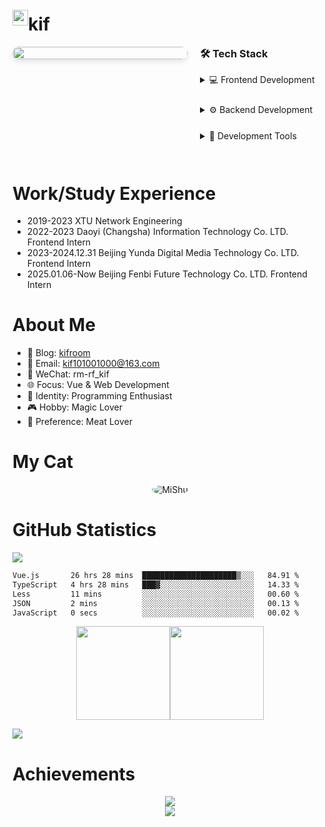   <!-- <div height="200px" align="center" style="display: flex; ">kif <img src="https://cdn.jsdelivr.net/gh/MaleWeb/picture/images/techblog/hi.gif" width="25"></div> -->
  <div align="center" style="display: flex; align-items: center;">
      <img src="https://kiftravel.oss-cn-beijing.aliyuncs.com/img/202404121045974.gif" width="25" loading="lazy"> <h1>kif</h1>
  </div>
  <!-- kif-img 和 kif-skill 布局 -->
  <div class="profile-container">
    <!-- 左侧头像区域 -->
    <div class="profile-image-container">
      <img class="kif-img" src="https://kiftravel.oss-cn-beijing.aliyuncs.com/img/202404121048365.gif"/>
    </div>
    <!-- 右侧技能区域 -->
    <div class="kif-skill profile-skills-container">
      <h3 style="margin-top: 0;">🛠 Tech Stack</h3>
      <div style="display: flex; flex-direction: column; gap: 15px;">
        <details close>
          <summary style="cursor: pointer; margin-bottom: 10px;">💻 Frontend Development</summary>
          <div style="display: flex; flex-wrap: wrap; gap: 6px;">
            <img src="https://img.shields.io/badge/-JavaScript-f6da1c?style=flat&logo=javascript&logoColor=white">
            <img src="https://img.shields.io/badge/-TypeScript-2b6dbf?style=flat&logo=typescript&logoColor=white">
            <img src="https://img.shields.io/badge/-Vue-46b882?style=flat&logo=vue.js&logoColor=white">
            <img src="https://img.shields.io/badge/-Nuxt-bf608e?style=flat&logo=nuxt&logoColor=white">
            <img src="https://img.shields.io/badge/-Next-bf608e?style=flat&logo=next.js&logoColor=white">
            <img src="https://img.shields.io/badge/-React-087EA4?style=flat&logo=react&logoColor=white">
            <img src="https://img.shields.io/badge/-ReactNative-087EA4?style=flat&logo=react&logoColor=white">
            <img src="https://img.shields.io/badge/-wasm-408e43?style=flat&logo=WebAssembly&logoColor=white">
            <img src="https://img.shields.io/badge/miniprogram-09b955?style=flat&logo=wechat&logoColor=white">
            <img src="https://img.shields.io/badge/-uniapp-bf608e?style=flat&logo=uniapp&logoColor=white">
          </div>
        </details>
        <details close>
          <summary style="cursor: pointer; margin-bottom: 10px;">⚙️ Backend Development</summary>
          <div style="display: flex; flex-wrap: wrap; gap: 6px;">
            <img src="https://img.shields.io/badge/-Python-FFDC52?style=flat&logo=python&logoColor=white">
            <img src="https://img.shields.io/badge/-Nodejs-026E00?style=flat&logo=node.js&logoColor=white">
            <img src="https://img.shields.io/badge/-Nest-bf608e?style=flat&logo=nestjs&logoColor=white">
            <img src="https://img.shields.io/badge/-Flask-000000?style=flat&logo=flask&logoColor=white">
            <img src="https://img.shields.io/badge/-Django-2b6dbf?style=flat&logo=django&logoColor=white">
          </div>
        </details>
        <details close>
          <summary style="cursor: pointer; margin-bottom: 10px;">🔧 Development Tools</summary>
          <div style="display: flex; flex-wrap: wrap; gap: 6px;">
            <img src="https://img.shields.io/badge/-Git-ee462c?style=flat&logo=git&logoColor=white">
            <img src="https://img.shields.io/badge/-Docker-00084D?style=flat&logo=docker&logoColor=white">
            <img src="https://img.shields.io/badge/-Nginx-408e43?style=flat&logo=nginx&logoColor=white">
            <img src="https://img.shields.io/badge/-Github-black?style=flat&logo=github">
            <img src="https://img.shields.io/badge/-VS%20Code-007ACC?style=flat&logo=visualstudiocode&logoColor=white">
            <img src="https://img.shields.io/badge/-Cursor-2396F3?style=flat&logo=codespaces&logoColor=white">
            <img src="https://img.shields.io/badge/-Neovim-57A143?style=flat&logo=neovim&logoColor=white">
          </div>
        </details>
      </div>
    </div>
  </div>

  <br />

  # Work/Study Experience

  - 2019-2023        XTU                                                      Network Engineering
  - 2022-2023        Daoyi (Changsha) Information Technology Co. LTD.         Frontend Intern
  - 2023-2024.12.31  Beijing Yunda Digital Media Technology Co. LTD.          Frontend Intern
  - 2025.01.06-Now   Beijing Fenbi Future Technology Co. LTD.                 Frontend Intern

  # About Me

  - 📖 Blog: <a href="https://hexo.kifroom.icu/">kifroom</a>
  - 📧 Email: kif101001000@163.com
  - 💬 WeChat: rm-rf_kif
  - 🌐 Focus: Vue & Web Development
  - 🔨 Identity: Programming Enthusiast
  - 🎮 Hobby: Magic Lover
  - 🍖 Preference: Meat Lover


  # My Cat

  <div align="center">
    <img style="border-radius: 50%;" src="https://kifimg.oss-cn-beijing.aliyuncs.com/img/20250226144419570.jpg" alt="MiShu" loading="lazy">
  </div>

  # GitHub Statistics

  ![](https://kifimg.oss-cn-beijing.aliyuncs.com/project/github-user-contribution.svg)

  <!--START_SECTION:waka-->

  ```txt
  Vue.js       26 hrs 28 mins  █████████████████████▒░░░   84.91 %
  TypeScript   4 hrs 28 mins   ███▓░░░░░░░░░░░░░░░░░░░░░   14.33 %
  Less         11 mins         ░░░░░░░░░░░░░░░░░░░░░░░░░   00.60 %
  JSON         2 mins          ░░░░░░░░░░░░░░░░░░░░░░░░░   00.13 %
  JavaScript   0 secs          ░░░░░░░░░░░░░░░░░░░░░░░░░   00.02 %
  ```

  <!--END_SECTION:waka-->

  <div>
        <a href="#" style="display: flex; align-items: center; justify-content: center;">
          <img src="https://user-images.githubusercontent.com/46062972/177761749-da9d5297-87ac-4c30-b069-16bc685a7e80.png" width="150"> 
          <!-- <span>&nbsp;&nbsp;&nbsp;</span> -->
          <img src="https://user-images.githubusercontent.com/46062972/177762098-5ea66dc6-5c5b-4877-9edc-0610f4816530.jpeg" width="150">
        </a>
    </div>

  [![](https://github-profile-trophy.vercel.app/?username=wkif)](https://github.com/ryo-ma/github-profile-trophy)

  <style>
    .prose figure{
        margin: 0;
    }
    /* 响应式布局样式 */
    .profile-container {
      display: flex;
      gap: 20px;
      align-items: flex-start;
      justify-content: space-between;
      width: 100%;
    }
    
    .profile-image-container {
      flex: 1;
      min-width: 280px;
      max-width: 400px;
    }
    
    .profile-skills-container {
      flex: 2;
      min-width: 280px;
    }
    
    .kif-img {
      width: 100%;
      border-radius: 10px;
      box-shadow: 0 4px 8px rgba(0,0,0,0.1);
    }
    
    @media (max-width: 768px) {
      .profile-container {
        flex-direction: column;
      }
      
      .profile-image-container,
      .profile-skills-container {
        width: 100%;
        min-width: unset;
      }
      
      .kif-img {
        margin-bottom: 20px;
      }
    }
  </style>


# Achievements

<div align="center">
  <img src="https://github-readme-streak-stats.herokuapp.com/?user=wkif&theme=dark" />
</div>

<div align="center">
  <img src="https://github-profile-summary-cards.vercel.app/api/cards/profile-details?username=wkif&theme=github_dark" />
</div>
